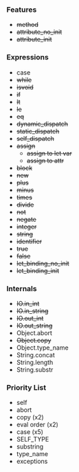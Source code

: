 ### Features

- ~~method~~
- ~~attribute_no_init~~
- ~~attribute_init~~

### Expressions

- case
- ~~while~~
- ~~isvoid~~
- ~~if~~
- ~~lt~~
- ~~le~~
- ~~eq~~
- ~~dynamic_dispatch~~
- ~~static_dispatch~~
- ~~self_dispatch~~
- ~~assign~~
	- ~~assign to let var~~
	- ~~assign to attr~~
- ~~block~~
- ~~new~~
- ~~plus~~
- ~~minus~~
- ~~times~~
- ~~divide~~
- ~~not~~
- ~~negate~~
- ~~integer~~
- ~~string~~
- ~~identifier~~
- ~~true~~
- ~~false~~
- ~~let_binding_no_init~~
- ~~let_binding_init~~

### Internals

- ~~IO.in_int~~
- ~~IO.in_string~~
- ~~IO.out_int~~
- ~~IO.out_string~~
- Object.abort
- ~~Object.copy~~
- Object.type_name
- String.concat
- String.length
- String.substr

### Priority List

- self
- abort
- copy (x2)
- eval order (x2)
- case (x5)
- SELF_TYPE
- substring
- type_name
- exceptions